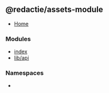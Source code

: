 ## @redactie/assets-module

- [Home](../wiki/Home)

### Modules

- [index](../wiki/index)
- [lib/api](../wiki/lib.api)

### Namespaces

- [<internal>](../wiki/index.%3Cinternal%3E)
